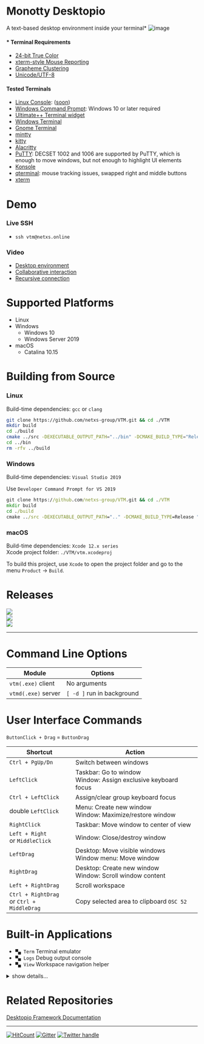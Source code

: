 # Monotty Desktopio

A text-based desktop environment inside your terminal*
![image](https://dice.netxs.online/cloud/vtm/mde_banner_v1.17.png)

#### * Terminal Requirements

 - [24-bit True Color](https://gist.github.com/XVilka/8346728)
 - [xterm-style Mouse Reporting](https://invisible-island.net/xterm/ctlseqs/ctlseqs.html#h2-Mouse-Tracking)
 - [Grapheme Clustering](https://unicode.org/reports/tr29/#Grapheme_Cluster_Boundaries)
 - [Unicode/UTF-8](https://www.cl.cam.ac.uk/~mgk25/unicode.html)

#### Tested Terminals

 - [Linux Console](https://en.wikipedia.org/wiki/Linux_console): ([soon](https://github.com/netxs-group/VTM/tree/dev/sdn))
 - [Windows Command Prompt](https://github.com/microsoft/terminal): Windows 10 or later required
 - [Ultimate++ Terminal widget](https://github.com/ismail-yilmaz/upp-components/tree/master/CtrlLib/Terminal)
 - [Windows Terminal](https://github.com/microsoft/terminal)
 - [Gnome Terminal](https://wiki.gnome.org/Apps/Terminal)
 - [mintty](https://github.com/mintty/mintty)
 - [kitty](https://github.com/kovidgoyal/kitty)
 - [Alacritty](https://github.com/alacritty/alacritty)
 - [PuTTY](https://www.putty.org/): DECSET 1002 and 1006 are supported by PuTTY, which is enough to move windows, but not enough to highlight UI elements
 - [Konsole](https://konsole.kde.org/)
 - [qterminal](https://github.com/lxqt/qterminal): mouse tracking issues, swapped right and middle buttons
 - [xterm](https://invisible-island.net/xterm/)

# Demo
### Live SSH

 - `ssh vtm@netxs.online`

### Video
 - [Desktop environment](https://youtu.be/fLumnSctakY)
 - [Collaborative interaction](https://youtu.be/0zU4e5Vam8c)
 - [Recursive connection](https://youtu.be/Fm5X75sO62c)

# Supported Platforms

- Linux
- Windows
  - Windows 10
  - Windows Server 2019
- macOS
  - Catalina 10.15

# Building from Source

### Linux

Build-time dependencies: `gcc` or `clang`

```bash
git clone https://github.com/netxs-group/VTM.git && cd ./VTM
mkdir build
cd ./build
cmake ../src -DEXECUTABLE_OUTPUT_PATH="../bin" -DCMAKE_BUILD_TYPE="Release" -DCMAKE_CXX_FLAGS="-pthread -s" && cmake --build .
cd ../bin
rm -rfv ../build
```

### Windows

Build-time dependencies: `Visual Studio 2019`

Use `Developer Command Prompt for VS 2019`
```cmd
git clone https://github.com/netxs-group/VTM.git && cd ./VTM
mkdir build
cd ./build
cmake ../src -DEXECUTABLE_OUTPUT_PATH=".." -DCMAKE_BUILD_TYPE=Release "-GVisual Studio 16 2019" -DCMAKE_CXX_FLAGS="/DWIN32 /D_WINDOWS /W3 /GR /EHsc /bigobj" && cmake --build . --config Release && cd ../Release
```

### macOS

Build-time dependencies: `Xcode 12.x series`  
Xcode project folder: `./VTM/vtm.xcodeproj`

To build this project, use `Xcode` to open the project folder and go to the menu `Product` -> `Build`.

# Releases

[![](https://dice.netxs.online/cloud/vtm/status/macos)](https://github.com/netxs-group/VTM/releases/latest/download/vtm_macos.tar.gz)  
[![](https://dice.netxs.online/cloud/vtm/status/linux)](https://github.com/netxs-group/VTM/releases/latest/download/vtm_linux_amd64.tar.gz)  
[![](https://dice.netxs.online/cloud/vtm/status/windows)](https://github.com/netxs-group/VTM/releases/latest/download/vtm_windows_64.zip)  

---

# Command Line Options

Module               | Options
---------------------|--------------------------------------
`vtm(.exe)` client   | No arguments
`vtmd(.exe)` server  | `[ -d ]` run in background

# User Interface Commands

`ButtonClick + Drag` = `ButtonDrag`

Shortcut              | Action
----------------------|--------------------------------------
`Ctrl + PgUp/Dn`      | Switch between windows
`LeftClick`           | Taskbar: Go to window<br>Window: Assign exclusive keyboard focus
`Ctrl + LeftClick`    | Assign/clear group keyboard focus
double `LeftClick`    | Menu: Create new window<br>Window: Maximize/restore window
`RightClick`          | Taskbar: Move window to center of view
`Left + Right`<br>or `MiddleClick` | Window: Close/destroy window
`LeftDrag`            | Desktop: Move visible windows<br>Window menu: Move window
`RightDrag`           | Desktop: Create new window<br>Window: Scroll window content
`Left + RightDrag`    | Scroll workspace
`Ctrl + RightDrag`<br>or `Ctrl + MiddleDrag` | Copy selected area to clipboard `OSC 52`

# Built-in Applications

- `▀▄ Term` Terminal emulator
- `▀▄ Logs` Debug output console
- `▀▄ View` Workspace navigation helper

<details><summary>show details...</summary><p>

 - `▀▄ Term`
   - UTF-8 Everywhere
   - Unicode clustering
   - TrueColor/256-color support
   - Auto-wrap mode `DECAWM` (with horizontal scrolling)
   - Focus tracking `DECSET 1004`
   - Bracketed paste mode `DECSET 2004`
   - SGR attributes: overline, double underline, strikethrough, and others
   - Save/restore terminal window title `XTWINOPS 22/23`
   - Mouse tracking `DECSET 1000/1002/1003/1006 SGR` mode
   - Mouse tracking `DECSET 10060 Extended SGR` mode, mouse reporting outside of the terminal viewport (outside + negative arguments) #62
   - Configurable using VT-sequences

      Name         | Sequence                         | Description
      -------------|----------------------------------|-------------
      `CCC_SBS`    | `CSI` 24 : n : m `p`             | Set scrollback buffer size, `int32_t`<br>`n` Buffer limit in lines, 0 is unlimited, _default is 20.000_<br>`m` Grow step for unlimited buffer, _default is 0_
      `CCC_RST`    | `CSI` 1 `p`                      | Reset all parameters to default
      `CCC_TBS`    | `CSI` 5 : n `p`                  | Set tabulation length<br>`n` Length in chars, _max = 256, default is 8_
      `CCC_JET`    | `CSI` 11 : n `p`                 | Set text alignment, _default is Left_<br>`n = 0` default<br>`n = 1` Left<br>`n = 2` Right<br>`n = 3` Center
      `CCC_WRP`    | `CSI` 12 : n `p`                 | Set text autowrap mode, _default is On_<br>`n = 0` default<br>`n = 1` On<br>`n = 2` Off (_enable horizontal scrolling_)
      `CCC_RTL`    | `CSI` 13 : n `p`                 | Set text right-to-left mode, _default is Off_<br>`n = 0` default<br>`n = 1` On<br>`n = 2` Off

 - `▀▄ Logs`
   - Debug output console. Use double `RightClick` to clear scrollback.

 - `▀▄ View`
   - Serves for quick navigation through the desktop space using cyclic selection (left click on group title) in the `View` group on the taskbar.

</p></details>

# Related Repositories

[Desktopio Framework Documentation](https://github.com/netxs-group/Desktopio-Docs)

---

[![HitCount](https://views.whatilearened.today/views/github/netxs-group/VTM.svg)](https://github.com/netxs-group/VTM) [![Gitter](https://badges.gitter.im/netxs-group/VTM.svg)](https://gitter.im/netxs-group/VTM?utm_source=badge&utm_medium=badge&utm_campaign=pr-badge) [![Twitter handle][]][twitter badge]

[//]: # (LINKS)
[twitter handle]: https://img.shields.io/twitter/follow/desktopio.svg?style=social&label=Follow
[twitter badge]: https://twitter.com/desktopio
